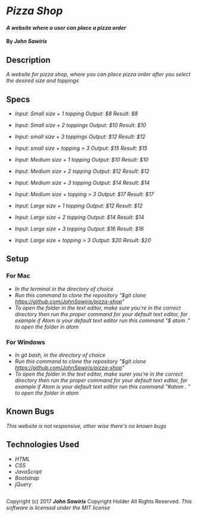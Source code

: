 # _Pizza Shop_

#### _A website where a user can place a pizza order_

#### By _**John Sawiris**_

## Description
_A website for pizza shop, where you can place pizza order after you select the desired size and toppings_

## Specs
* _Input: Small size + 1 topping Output: $8 Result: $8_
* _Input: Small size + 2 toppings Output: $10 Result: $10_
* _Input: small size + 3 toppings Output: $12 Result: $12_
* _Input: small size + topping > 3 Output: $15 Result: $15_

* _Input: Medium size + 1 topping Output: $10 Result: $10_
* _Input: Medium size + 2 topping Output: $12 Result: $12_
* _Input: Medium size + 3 topping Output: $14 Result: $14_
* _Input: Medium size + topping > 3 Output: $17 Result: $17_

* _Input: Large size + 1 topping Output: $12 Result: $12_
* _Input: Large size + 2 topping Output: $14 Result: $14_
* _Input: Large size + 3 topping Output: $16 Result: $16_
* _Input: Large size + topping > 3 Output: $20 Result: $20_

## Setup
### For Mac
* _In the terminal in the directory of choice_
* _Run this command to clone the repository "$git clone https://github.com/JohnSawiris/pizza-shop"_
* _To open the folder in the text editor, make sure you're in the correct directory then run the proper command for your default text editor, for example if Atom is your default text editor run this command "$ atom ." to open the folder in atom_

### For Windows
* _In git bash, in the directory of choice_
* _Run this command to clone the repository "$git clone https://github.com/JohnSawiris/pizza-shop"_
* _To open the folder in the text editor, make surer you're in the correct directory then run the proper command for your default text editor, for example if Atom is your default text editor run this command "#atom . " to open the folder in atom_

## Known Bugs
_This website is not responsive, other wise there's no known bugs_

## Technologies Used
* _HTML_
* _CSS_
* _JavaScript_
* _Bootstrap_
* _jQuery_

##
Copyright (c) 2017 _**John Sawiris**_ Copyright Holder All Rights Reserved.
_This software is licensed under the MIT license_
